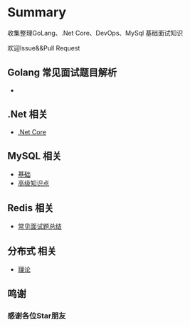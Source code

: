# Summary

收集整理GoLang、.Net Core、DevOps、MySql 基础面试知识

欢迎Issue&&Pull Request

## Golang 常见面试题目解析
- 

## .Net 相关 
- [.Net Core](.net/.NetCore.md)

## MySQL 相关
- [基础](mysql/MySQL基础.md)
- [高级知识点](mysql/MySQL高级知识点.md)

## Redis 相关
- [常见面试题总结](redis/Redis.md)

## 分布式 相关
- [理论](distributed/分布式理论.md)


## 鸣谢

### 感谢各位Star朋友

